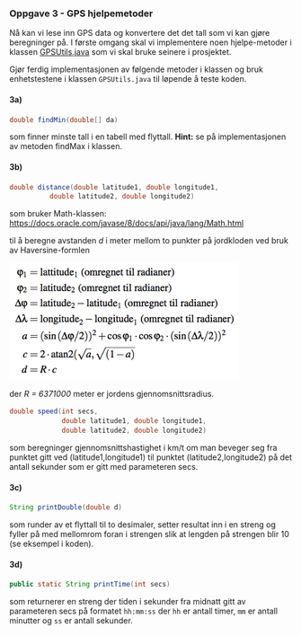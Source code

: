 ### Oppgave 3 - GPS hjelpemetoder

Nå kan vi lese inn GPS data og konvertere det det tall som vi kan gjøre beregninger på. I første omgang skal vi implementere noen hjelpe-metoder i klassen [GPSUtils.java](https://github.com/dat100hib/dat100-prosjekt/blob/master/src/no/hvl/dat100/prosjekt/GPSUtils.java) som vi skal bruke seinere i prosjektet.


Gjør ferdig implementasjonen av følgende metoder i klassen og bruk enhetstestene i klassen `GPSUtils.java` til løpende å teste koden.

#### 3a)

```java
double findMin(double[] da)
```

som finner minste tall i en tabell med flyttall. **Hint:** se på implementasjonen av metoden findMax i klassen.

#### 3b)

```java
double distance(double latitude1, double longitude1,
          double latitude2, double longitude2)
```

som bruker Math-klassen: https://docs.oracle.com/javase/8/docs/api/java/lang/Math.html

til å beregne avstanden *d* i meter mellom to punkter på jordkloden ved bruk av Haversine-formlen

![](assets/markdown-img-paste-20180909113408842.png)

der *R = 6371000* meter er jordens gjennomsnittsradius.

```java
double speed(int secs,
             double latitude1, double longitude1,        
             double latitude2, double longitude2)
```

som beregninger gjennomsnittshastighet i km/t om man beveger seg fra punktet gitt ved (latitude1,longitude1) til punktet (latitude2,longitude2) på det antall sekunder som er gitt med parameteren secs.

#### 3c)

```java
String printDouble(double d)
```

som runder av et flyttall til to desimaler, setter resultat inn i en streng og fyller på med mellomrom foran i strengen slik at lengden på strengen blir 10 (se eksempel i koden).

#### 3d)

```java
public static String printTime(int secs)
```

som returnerer en streng der tiden i sekunder fra midnatt gitt av parameteren secs på formatet `hh:mm:ss` der `hh` er antall timer, `mm` er antall minutter og `ss` er antall sekunder.
